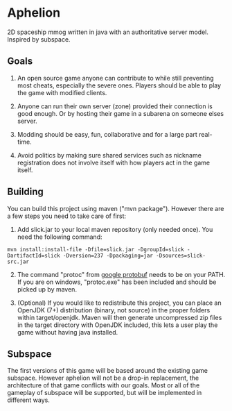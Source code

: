 # Aphelion
2D spaceship mmog written in java with an authoritative server model. Inspired by subspace.

## Goals

1. An open source game anyone can contribute to while still preventing most cheats, especially the severe ones.
Players should be able to play the game with modified clients.

2. Anyone can run their own server (zone) provided their connection is good enough. Or by hosting their game in a subarena on someone elses server.

3. Modding should be easy, fun, collaborative and for a large part real-time.

4. Avoid politics by making sure shared services such as nickname registration does not involve itself with how players act in the game itself.

## Building
You can build this project using maven ("mvn package"). However there are a few steps you need to take care of first:

1. Add slick.jar to your local maven repository (only needed once). You need the following command:
```
mvn install:install-file -Dfile=slick.jar -DgroupId=slick -DartifactId=slick -Dversion=237 -Dpackaging=jar -Dsources=slick-src.jar
```

2. The command "protoc" from <a href="https://code.google.com/p/protobuf/">google protobuf</a> needs to be on your PATH. If you are on windows, "protoc.exe" has been included and should be picked up by maven.

3. (Optional) If you would like to redistribute this project, you can place an OpenJDK (7+) distribution (binary, not source) in the proper folders within target/openjdk. Maven will then generate uncompressed zip files in the target directory with OpenJDK included, this lets a user play the game without having java installed.

## Subspace
The first versions of this game will be based around the existing game subspace. However aphelion will not be a drop-in replacement, the architecture of that game conflicts with our goals. Most or all of the gameplay of subspace will be supported, but will be implemented in different ways.